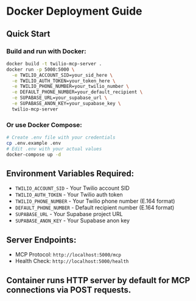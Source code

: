 # Docker Deployment Guide

## Quick Start

### Build and run with Docker:
```bash
docker build -t twilio-mcp-server .
docker run -p 5000:5000 \
  -e TWILIO_ACCOUNT_SID=your_sid_here \
  -e TWILIO_AUTH_TOKEN=your_token_here \
  -e TWILIO_PHONE_NUMBER=your_twilio_number \
  -e DEFAULT_PHONE_NUMBER=your_default_recipient \
  -e SUPABASE_URL=your_supabase_url \
  -e SUPABASE_ANON_KEY=your_supabase_key \
  twilio-mcp-server
```

### Or use Docker Compose:
```bash
# Create .env file with your credentials
cp .env.example .env
# Edit .env with your actual values
docker-compose up -d
```

## Environment Variables Required:
- `TWILIO_ACCOUNT_SID` - Your Twilio account SID
- `TWILIO_AUTH_TOKEN` - Your Twilio auth token  
- `TWILIO_PHONE_NUMBER` - Your Twilio phone number (E.164 format)
- `DEFAULT_PHONE_NUMBER` - Default recipient number (E.164 format)
- `SUPABASE_URL` - Your Supabase project URL
- `SUPABASE_ANON_KEY` - Your Supabase anon key

## Server Endpoints:
- MCP Protocol: `http://localhost:5000/mcp`
- Health Check: `http://localhost:5000/health`

## Container runs HTTP server by default for MCP connections via POST requests.